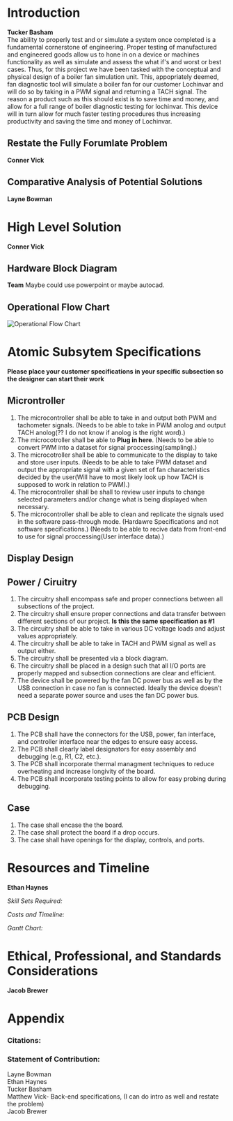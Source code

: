 # Introduction  

**Tucker Basham**  
The ability to properly test and or simulate a system once completed is a fundamental cornerstone of engineering. Proper testing of manufactured and engineered goods allow us to hone in on a device or machines functionality as well as simulate and assess the what if's and worst or best cases. Thus, for this project we have been tasked with the conceptual and physical design of a boiler fan simulation unit. This, appopriately deemed, fan diagnostic tool will simulate a boiler fan for our customer Lochinvar and will do so by taking in a PWM signal and returning a TACH signal. The reason a product such as this should exist is to save time and money, and allow for a full range of boiler diagnostic testing for lochinvar. This device will in turn allow for much faster testing procedures thus increasing productivity and saving the time and money of Lochinvar.

## Restate the Fully Forumlate Problem

**Conner Vick**  

## Comparative Analysis of Potential Solutions

**Layne Bowman**

# High Level Solution

**Conner Vick**  

## Hardware Block Diagram

**Team** Maybe could use powerpoint or maybe autocad.  

## Operational Flow Chart

![Operational Flow Chart](https://github.com/user-attachments/assets/52b749fb-b345-4b3a-8c1d-126e047e38a1)


# Atomic Subsytem Specifications

**Please place your customer specifications in your specific subsection so the designer can start their work**

## Microntroller 

1. The microcontroller shall be able to take in and output both PWM and tachometer signals. (Needs to be able to take in PWM anolog and output TACH anolog(?? I do not know if anolog is the right word).)
2. The microcotroller shall be able to **Plug in here**. (Needs to be able to convert PWM into a dataset for signal proccessing(sampling).)
3. The microcotroller shall be able to communicate to the display to take and store user inputs. (Needs to be able to take PWM dataset and output the appropriate signal with a given set of fan characteristics decided by the user(Will have to most likely look up how TACH is supposed to work in relation to PWM).)
4. The microcontroller shall be shall to review user inputs to change selected parameters and/or change what is being displayed when necessary.
5. The microcontroller shall be able to clean and replicate the signals used in the software pass-through mode. (Hardawre Specifications and not software specifications.) (Needs to be able to recive data from front-end to use for signal proccessing(User interface data).)

## Display Design

## Power / Ciruitry   

1. The circuitry shall encompass safe and proper connections between all subsections of the project.
2. The circuitry shall ensure proper connections and data transfer between different sections of our project. **Is this the same specification as #1**
3. The circuitry shall be able to take in various DC voltage loads and adjust values appropriately.
4. The circuitry shall be able to take in TACH and PWM signal as well as output either.
5. The circuitry shall be presented via a block diagram.
6. The circuitry shall be placed in a design such that all I/O ports are properly mapped and subsection connections are clear and efficient.
7. The device shall be powered by the fan DC power bus as well as by the USB connection in case no fan is connected. Ideally the device doesn’t need a separate power source and uses the fan DC power bus.

## PCB Design

1. The PCB shall have the connectors for the USB, power, fan interface, and controller interface near the edges to ensure easy access.
2. The PCB shall clearly label designators for easy assembly and debugging (e.g, R1, C2, etc.).
3. The PCB shall incorporate thermal managment techniques to reduce overheating and increase longivity of the board.
4. The PCB shall incorporate testing points to allow for easy probing during debugging.  

## Case  

1. The case shall encase the the board.
2. The case shall protect the board if a drop occurs.
3. The case shall have openings for the display, controls, and ports.  
# Resources and Timeline

**Ethan Haynes**

*Skill Sets Required:*    

*Costs and Timeline:*  
  
*Gantt Chart:*  



# Ethical, Professional, and Standards Considerations

**Jacob Brewer**

# Appendix
### Citations:   


### Statement of Contribution:  
Layne Bowman  
Ethan Haynes  
Tucker Basham  
Matthew Vick- Back-end specifications, (I can do intro as well and restate the problem)  
Jacob Brewer  








